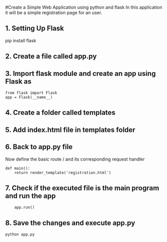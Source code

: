 #Create a Simple Web Application using python and flask
In this application it will be a simple registration page for an user.

## 1. Setting Up Flask
pip install flask
## 2. Create a file called app.py
## 3. Import flask module and create an app using Flask as
```
from flask import Flask
app = Flask(__name__)
```
## 4. Create a folder called templates
## 5. Add index.html file in templates folder
## 6. Back to app.py file
Now define the basic route / and its corresponding request handler
```@app.route("/")
def main():
    return render_template('registration.html')
```
## 7. Check if the executed file is the main program and run the app
```if __name__ == "__main__":
    app.run()
```
## 8. Save the changes and execute app.py
```python app.py```